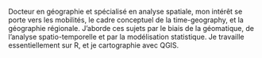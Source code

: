 Docteur en géographie et spécialisé en analyse spatiale, mon intérêt se porte vers les mobilités, le cadre conceptuel de la time-geography, et la géographie régionale. 
J’aborde ces sujets par le biais de la géomatique, de l’analyse spatio-temporelle et par la modélisation statistique. Je travaille essentiellement sur R, et je cartographie avec QGIS. 

<!--
**CKerouanton/Ckerouanton** is a ✨ _special_ ✨ repository because its `README.md` (this file) appears on your GitHub profile.

Here are some ideas to get you started:

- 🔭 I’m currently working on ...
- 🌱 I’m currently learning ...
- 👯 I’m looking to collaborate on ...
- 🤔 I’m looking for help with ...
- 💬 Ask me about ...
- 📫 How to reach me: ...
- 😄 Pronouns: ...
- ⚡ Fun fact: ...
-->
